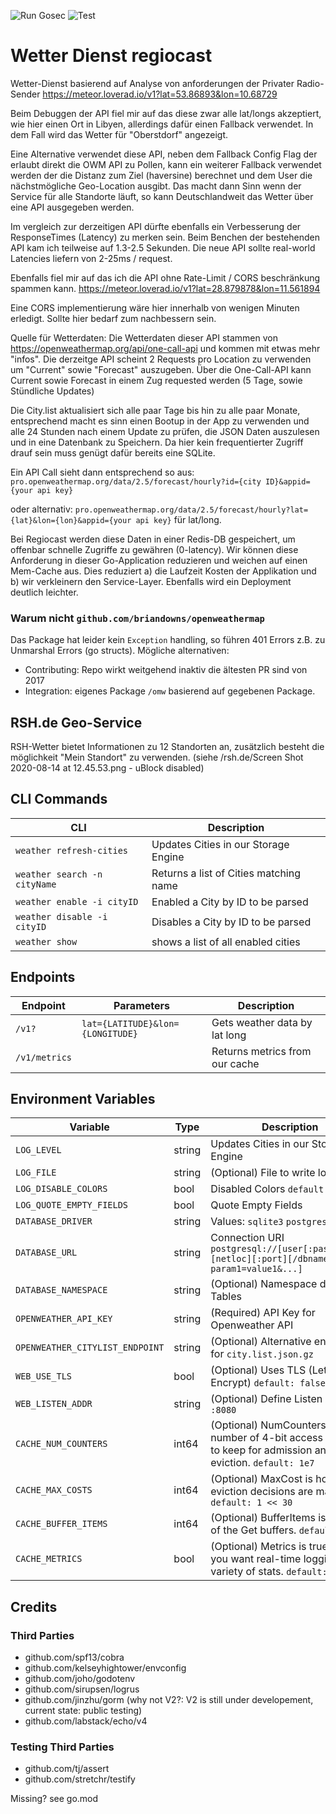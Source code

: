 ![Run Gosec](https://github.com/juliankoehn/wetter-service/workflows/Run%20Gosec/badge.svg)
![Test](https://github.com/juliankoehn/wetter-service/workflows/Test/badge.svg)

# Wetter Dienst regiocast

Wetter-Dienst basierend auf Analyse von anforderungen der Privater Radio-Sender
https://meteor.loverad.io/v1?lat=53.86893&lon=10.68729

Beim Debuggen der API fiel mir auf das diese zwar alle lat/longs akzeptiert, wie hier einen Ort in Libyen, allerdings dafür einen Fallback verwendet. In dem Fall wird das Wetter für "Oberstdorf" angezeigt.

Eine Alternative verwendet diese API, neben dem Fallback Config Flag der erlaubt direkt die OWM API zu Pollen, kann ein weiterer Fallback verwendet werden der die Distanz zum Ziel (haversine) berechnet und dem User die nächstmögliche Geo-Location ausgibt. Das macht dann Sinn wenn der Service für alle Standorte läuft, so kann Deutschlandweit das Wetter über eine API ausgegeben werden.

Im vergleich zur derzeitigen API dürfte ebenfalls ein Verbesserung der ResponseTimes (Latency) zu merken sein. Beim Benchen der bestehenden API kam ich teilweise auf 1.3-2.5 Sekunden. Die neue API sollte real-world Latencies liefern von 2-25ms / request.

Ebenfalls fiel mir auf das ich die API ohne Rate-Limit / CORS beschränkung spammen kann.
https://meteor.loverad.io/v1?lat=28.879878&lon=11.561894

Eine CORS implementierung wäre hier innerhalb von wenigen Minuten erledigt. Sollte hier bedarf zum nachbessern sein.


Quelle für Wetterdaten:
Die Wetterdaten dieser API stammen von https://openweathermap.org/api/one-call-api und kommen mit etwas mehr "infos". Die derzeitge API scheint 2 Requests pro Location zu verwenden um "Current" sowie "Forecast" auszugeben. Über die One-Call-API kann Current sowie Forecast in einem Zug requested werden (5 Tage, sowie Stündliche Updates)


Die City.list aktualisiert sich alle paar Tage bis hin zu alle paar Monate, entsprechend macht es sinn einen Bootup in der App zu verwenden und alle 24 Stunden nach einem Update zu prüfen, die JSON Daten auszulesen und in eine Datenbank zu Speichern. Da hier kein frequentierter Zugriff drauf sein muss genügt dafür bereits eine SQLite.

Ein API Call sieht dann entsprechend so aus: `pro.openweathermap.org/data/2.5/forecast/hourly?id={city ID}&appid={your api key}`

oder alternativ: `pro.openweathermap.org/data/2.5/forecast/hourly?lat={lat}&lon={lon}&appid={your api key}` für lat/long.

Bei Regiocast werden diese Daten in einer Redis-DB gespeichert, um offenbar schnelle Zugriffe zu gewähren (0-latency). Wir können diese Anforderung in dieser Go-Application reduzieren und weichen auf einen Mem-Cache aus. Dies reduziert a) die Laufzeit Kosten der Applikation und b) wir verkleinern den Service-Layer. Ebenfalls wird ein Deployment deutlich leichter.

### Warum nicht `github.com/briandowns/openweathermap`

Das Package hat leider kein `Exception` handling, so führen 401 Errors z.B. zu Unmarshal Errors (go structs).
Mögliche alternativen:
* Contributing: Repo wirkt weitgehend inaktiv die ältesten PR sind von 2017
* Integration: eigenes Package `/omw` basierend auf gegebenen Package.

## RSH.de Geo-Service

RSH-Wetter bietet Informationen zu 12 Standorten an, zusätzlich besteht die möglichkeit "Mein Standort" zu verwenden. (siehe /rsh.de/Screen Shot 2020-08-14 at 12.45.53.png - uBlock disabled)




## CLI Commands

| CLI  | Description  |
|---|---|
| `weather refresh-cities` |  Updates Cities in our Storage Engine |
| `weather search -n cityName` |  Returns a list of Cities matching name |
| `weather enable -i cityID` |  Enabled a City by ID to be parsed |
| `weather disable -i cityID` |  Disables a City by ID to be parsed |
| `weather show` |  shows a list of all enabled cities |

## Endpoints

| Endpoint | Parameters | Description  |
|---|---|---|
| `/v1?` | `lat={LATITUDE}&lon={LONGITUDE}` |  Gets weather data by lat long |
| `/v1/metrics` | | Returns metrics from our cache |

## Environment Variables

| Variable | Type | Description  |
|---|---|---|
| `LOG_LEVEL` | string |  Updates Cities in our Storage Engine |
| `LOG_FILE` | string | (Optional) File to write log |
| `LOG_DISABLE_COLORS` | bool | Disabled Colors `default: true` |
| `LOG_QUOTE_EMPTY_FIELDS` | bool | Quote Empty Fields |
| `DATABASE_DRIVER` | string | Values: `sqlite3` `postgres` `mysql`  |
| `DATABASE_URL` | string | Connection URI `postgresql://[user[:password]@][netloc][:port][/dbname][?param1=value1&...]`  |
| `DATABASE_NAMESPACE` | string | (Optional) Namespace database Tables  |
| `OPENWEATHER_API_KEY` | string | (Required) API Key for Openweather API  |
| `OPENWEATHER_CITYLIST_ENDPOINT` | string | (Optional) Alternative endpoint for `city.list.json.gz`  |
| `WEB_USE_TLS` | bool | (Optional) Uses TLS (Let's Encrypt) `default: false` |
| `WEB_LISTEN_ADDR` | string | (Optional) Define Listen Address `:8080` |
| `CACHE_NUM_COUNTERS` | int64 | (Optional) NumCounters is the number of 4-bit access counters to keep for admission and eviction. `default: 1e7` |
| `CACHE_MAX_COSTS` | int64 | (Optional) MaxCost is how eviction decisions are made. `default: 1 << 30` |
| `CACHE_BUFFER_ITEMS` | int64 | (Optional) BufferItems is the size of the Get buffers. `default: 64` |
| `CACHE_METRICS` | bool | (Optional) Metrics is true when you want real-time logging of a variety of stats. `default: 64` |

## Credits

### Third Parties
* github.com/spf13/cobra
* github.com/kelseyhightower/envconfig
* github.com/joho/godotenv
* github.com/sirupsen/logrus
* github.com/jinzhu/gorm (why not V2?: V2 is still under developement, current state: public testing)
* github.com/labstack/echo/v4

### Testing Third Parties
* github.com/tj/assert
* github.com/stretchr/testify

Missing? see go.mod